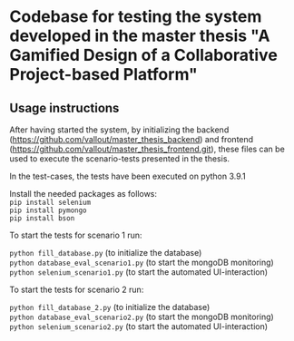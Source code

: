 # Codebase for testing the system developed in the master thesis "A Gamified Design of a Collaborative Project-based Platform"

## Usage instructions

After having started the system, by initializing the backend (https://github.com/vallout/master_thesis_backend) and frontend (https://github.com/vallout/master_thesis_frontend.git), these files can be used to execute the scenario-tests presented in the thesis.

In the test-cases, the tests have been executed on python 3.9.1

Install the needed packages as follows: \
`pip install selenium`\
`pip install pymongo`\
`pip install bson`

To start the tests for scenario 1 run:

`python fill_database.py` (to initialize the database)\
`python database_eval_scenario1.py` (to start the mongoDB monitoring)\
`python selenium_scenario1.py` (to start the automated UI-interaction)

To start the tests for scenario 2 run:

`python fill_database_2.py` (to initialize the database)\
`python database_eval_scenario2.py` (to start the mongoDB monitoring)\
`python selenium_scenario2.py` (to start the automated UI-interaction)
